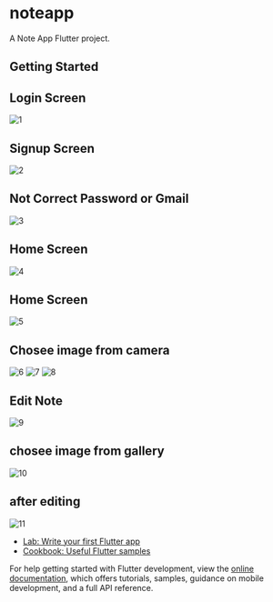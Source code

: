 # noteapp

A Note App Flutter project.

## Getting Started






## Login Screen
![1](https://github.com/HassanNafed/NoteApp/assets/128227283/d0e7d925-a8a8-4503-8514-1682f3fdc084)
## Signup Screen
![2](https://github.com/HassanNafed/NoteApp/assets/128227283/744a9616-5782-4061-84be-daa981588205)
## Not Correct Password or Gmail
![3](https://github.com/HassanNafed/NoteApp/assets/128227283/a13f7b68-e9de-438b-87c1-424a833be3d1)
## Home Screen
![4](https://github.com/HassanNafed/NoteApp/assets/128227283/e4a69416-45f6-4963-a800-d6aaddfac475)
## Home Screen
![5](https://github.com/HassanNafed/NoteApp/assets/128227283/5faab056-52cc-4742-8626-2eff2f41a855)
## Chosee image from camera
![6](https://github.com/HassanNafed/NoteApp/assets/128227283/460d7762-f230-4070-9525-b04ce4b70926)
![7](https://github.com/HassanNafed/NoteApp/assets/128227283/924f3d01-0e66-43fd-a0e9-eb3a49fe5e75)
![8](https://github.com/HassanNafed/NoteApp/assets/128227283/86b327fa-0833-44ae-a34a-723f064863a5)
## Edit Note

![9](https://github.com/HassanNafed/NoteApp/assets/128227283/b8c3e213-17f8-4049-b90b-bbee6c7b0cb8)
## chosee image from gallery

![10](https://github.com/HassanNafed/NoteApp/assets/128227283/73a38e78-2fb9-4d5e-a307-650c8ab94bd3)
## after editing


![11](https://github.com/HassanNafed/NoteApp/assets/128227283/5455cab2-b613-4128-8e5d-bea1400b1877)


- [Lab: Write your first Flutter app](https://docs.flutter.dev/get-started/codelab)
- [Cookbook: Useful Flutter samples](https://docs.flutter.dev/cookbook)

For help getting started with Flutter development, view the
[online documentation](https://docs.flutter.dev/), which offers tutorials,
samples, guidance on mobile development, and a full API reference.
